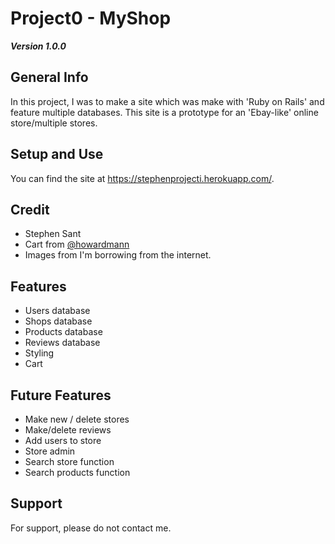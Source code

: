 # Project0 - MyShop

***Version 1.0.0***

## General Info
In this project, I was to make a site which was make with 'Ruby on Rails' and feature multiple databases. This site is a prototype for an 'Ebay-like' online store/multiple stores.
## Setup and Use
You can find the site at https://stephenprojecti.herokuapp.com/.

## Credit
- Stephen Sant
- Cart from [@howardmann](https://github.com/howardmann/Tutorials/blob/master/Rails_Shopping_Cart.md)
- Images from I'm borrowing from the internet.

## Features
- Users database 
- Shops database
- Products database
- Reviews database
- Styling
- Cart

## Future Features
- Make new / delete stores
- Make/delete reviews
- Add users to store
- Store admin
- Search store function
- Search products function

## Support
For support, please do not contact me.

